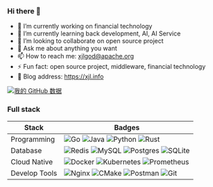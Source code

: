 ### Hi there 👋

- 🔭 I’m currently working on financial technology
- 🌱 I’m currently learning back development, AI, AI Service
- 👯 I’m looking to collaborate on open source project
- 💬 Ask me about anything you want
- 📫 How to reach me: xjlgod@apache.org
- ⚡ Fun fact: open source project, middleware, financial technology
- 📰 Blog address: https://xjl.info

[![我的 GitHub 数据](https://github-readme-stats.vercel.app/api?username=xjlgod)]()

### Full stack

| Stack          | Badges                                                |
| -------------- | ------------------------------------------------------------ |
| Programming        |<img src="https://img.shields.io/badge/go-%2300add8.svg?logo=go&logoColor=white&style=for-the-badge" alt="Go" /> <img src="https://img.shields.io/badge/java-%23ed8b00.svg?logo=openjdk&logoColor=white&style=for-the-badge" alt="Java" /> <img src="https://img.shields.io/badge/python-%2314354c.svg?logo=python&logoColor=white&style=for-the-badge" alt="Python" /> <img src="https://img.shields.io/badge/rust-%23000000.svg?logo=rust&logoColor=white&style=for-the-badge" alt="Rust" /> |
| Database       | ![Redis](https://img.shields.io/badge/redis-%23DD0031.svg?style=for-the-badge&logo=redis&logoColor=white) ![MySQL](https://img.shields.io/badge/mysql-4479A1.svg?style=for-the-badge&logo=mysql&logoColor=white) ![Postgres](https://img.shields.io/badge/postgres-%23316192.svg?style=for-the-badge&logo=postgresql&logoColor=white) ![SQLite](https://img.shields.io/badge/sqlite-%2307405e.svg?style=for-the-badge&logo=sqlite&logoColor=white)|
| Cloud Native   | ![Docker](https://img.shields.io/badge/docker-%230db7ed.svg?style=for-the-badge&logo=docker&logoColor=white) ![Kubernetes](https://img.shields.io/badge/kubernetes-%23326ce5.svg?style=for-the-badge&logo=kubernetes&logoColor=white) ![Prometheus](https://img.shields.io/badge/Prometheus-E6522C?style=for-the-badge&logo=Prometheus&logoColor=white) |
| Develop Tools  | ![Nginx](https://img.shields.io/badge/nginx-%23009639.svg?style=for-the-badge&logo=nginx&logoColor=white) ![CMake](https://img.shields.io/badge/CMake-%23008FBA.svg?style=for-the-badge&logo=cmake&logoColor=white) ![Postman](https://img.shields.io/badge/Postman-FF6C37?style=for-the-badge&logo=postman&logoColor=white) ![Git](https://img.shields.io/badge/git-%23F05033.svg?style=for-the-badge&logo=git&logoColor=white) |
